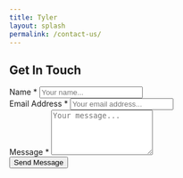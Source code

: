 ```yaml
---
title: Tyler
layout: splash
permalink: /contact-us/
---
```


<link rel='stylesheet' href='https://cdn.filestackcontent.com/L9RSMigjTv2yI2cMaEgm'>  

<h2>Get In Touch</h2>
<div class="contact-form">

<form method="post" action="https://formspree.io/mledzooa" id="contact-form">

<div class="contact-form__item">
<label class="contact-form__label">Name *</label>
<input type="text" name="name" placeholder="Your name..." class="contact-form__input" />
</div>


<div class="contact-form__item">
<label class="contact-form__label">Email Address *</label>
<input type="email" name="_replyto" id="email-address" placeholder="Your email address..." class="contact-form__input" />
</div>

<div class="contact-form__item">
<label class="contact-form__label">Message *</label>
<textarea rows="5" name="message" id="message" placeholder="Your message..." class="contact-form__textarea"></textarea>
</div>

<input type="hidden" name="_next" value="https://0.0.0.0:4000/coaches/Outcast-thank-you/" />
<input type="hidden" name="_subject" value="Contact form submission" />
<input type="text" name="_gotcha" style="display: none;" class="contact-form__gotcha" val="" />

<div class="contact-form__item">
<input type="submit" value="Send Message" class="button button--large" />
</div>

</form>

</div>
